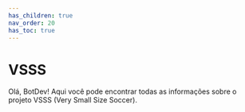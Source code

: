 ```yaml
---
has_children: true
nav_order: 20
has_toc: true
---
```

# VSSS

Olá, BotDev! Aqui você pode encontrar todas as informações sobre o projeto VSSS (Very Small Size Soccer).